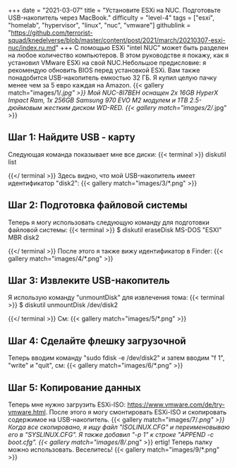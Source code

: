 +++
date = "2021-03-07"
title = "Установите ESXi на NUC. Подготовьте USB-накопитель через MacBook."
difficulty = "level-4"
tags = ["esxi", "homelab", "hypervisor", "linux", "nuc", "vmware"]
githublink = "https://github.com/terrorist-squad/knedelverse/blob/master/content/post/2021/march/20210307-esxi-nuc/index.ru.md"
+++
С помощью ESXi "intel NUC" может быть разделен на любое количество компьютеров. В этом руководстве я покажу, как я установил VMware ESXi на свой NUC.Небольшое предисловие: я рекомендую обновить BIOS перед установкой ESXi. Вам также понадобится USB-накопитель емкостью 32 ГБ. Я купил целую пачку менее чем за 5 евро каждая на Amazon.
{{< gallery match="images/1/*.jpg" >}}
Мой NUC-8I7BEH оснащен 2x 16GB HyperX Impact Ram, 1x 256GB Samsung 970 EVO M2 модулем и 1TB 2.5-дюймовым жестким диском WD-RED.
{{< gallery match="images/2/*.jpg" >}}

## Шаг 1: Найдите USB - карту
Следующая команда показывает мне все диски:
{{< terminal >}}
diskutil list

{{</ terminal >}}
Здесь видно, что мой USB-накопитель имеет идентификатор "disk2":
{{< gallery match="images/3/*.png" >}}

## Шаг 2: Подготовка файловой системы
Теперь я могу использовать следующую команду для подготовки файловой системы:
{{< terminal >}}
$ diskutil eraseDisk MS-DOS "ESXI" MBR disk2

{{</ terminal >}}
После этого я также вижу идентификатор в Finder:
{{< gallery match="images/4/*.png" >}}

## Шаг 3: Извлеките USB-накопитель
Я использую команду "unmountDisk" для извлечения тома:
{{< terminal >}}
$ diskutil unmountDisk /dev/disk2

{{</ terminal >}}
См:
{{< gallery match="images/5/*.png" >}}

## Шаг 4: Сделайте флешку загрузочной
Теперь вводим команду "sudo fdisk -e /dev/disk2" и затем вводим "f 1", "write" и "quit", см:
{{< gallery match="images/6/*.png" >}}

## Шаг 5: Копирование данных
Теперь мне нужно загрузить ESXi-ISO: https://www.vmware.com/de/try-vmware.html. После этого я могу смонтировать ESXi-ISO и скопировать содержимое на USB-накопитель.
{{< gallery match="images/7/*.png" >}}
Когда все скопировано, я ищу файл "ISOLINUX.CFG" и переименовываю его в "SYSLINUX.CFG". Я также добавил "-p 1" к строке "APPEND -c boot.cfg".
{{< gallery match="images/8/*.png" >}}
ertig! Теперь палку можно использовать. Веселитесь!
{{< gallery match="images/9/*.png" >}}